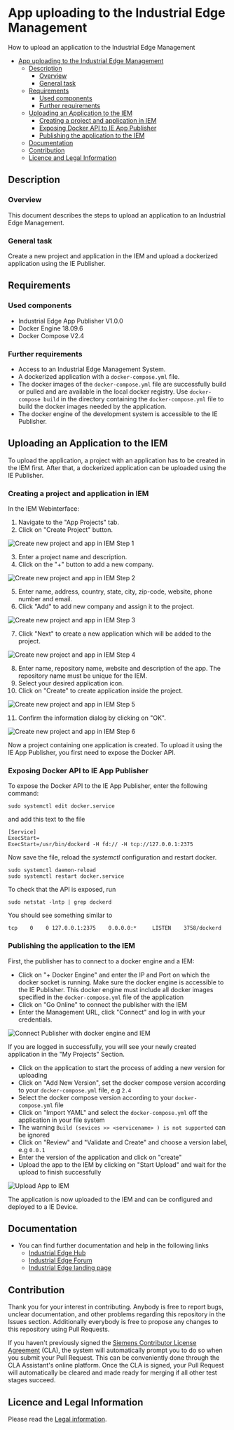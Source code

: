 # App uploading to the Industrial Edge Management

How to upload an application to the Industrial Edge Management

- [App uploading to the Industrial Edge Management](#app-uploading-to-the-industrial-edge-management)
  - [Description](#description)
    - [Overview](#overview)
    - [General task](#general-task)
  - [Requirements](#requirements)
    - [Used components](#used-components)
    - [Further requirements](#further-requirements)
  - [Uploading an Application to the IEM](#uploading-an-application-to-the-iem)
    - [Creating a project and application in IEM](#creating-a-project-and-application-in-iem)
    - [Exposing Docker API to IE App Publisher](#exposing-docker-api-to-ie-app-publisher)
    - [Publishing the application to the IEM](#publishing-the-application-to-the-iem)
  - [Documentation](#documentation)
  - [Contribution](#contribution)
  - [Licence and Legal Information](#licence-and-legal-information)

## Description

### Overview

This document describes the steps to upload an application to an Industrial Edge Management.

### General task

Create a new project and application in the IEM and upload a dockerized application using the IE Publisher.

## Requirements

### Used components

- Industrial Edge App Publisher V1.0.0
- Docker Engine 18.09.6
- Docker Compose V2.4

### Further requirements

- Access to an Industrial Edge Management System.
- A dockerized application with a `docker-compose.yml` file.
- The docker images of the `docker-compose.yml` file are successfully build or pulled and are available in the local docker registry. Use `docker-compose build` in the directory containing the `docker-compose.yml` file to build the docker images needed by the application.
- The docker engine of the development system is accessible to the IE Publisher.

## Uploading an Application to the IEM

To upload the application, a project with an application has to be created in the IEM first. After that, a dockerized application can be uploaded using the IE Publisher.

### Creating a project and application in IEM

In the IEM Webinterface:

1. Navigate to the "App Projects" tab.
2. Click on "Create Project" button.
   
![Create new project and app in IEM Step 1](doc/graphics/create-project-and-app-iem-step1.png)

3. Enter a project name and description.
4. Click on the "+" button to add a new company.
   
![Create new project and app in IEM Step 2](doc/graphics/create-project-and-app-iem-step2.png)

5. Enter name, address, country, state, city, zip-code, website, phone number and email.
6. Click "Add" to add new company and assign it to the project.

![Create new project and app in IEM Step 3](doc/graphics/create-project-and-app-iem-step3.png)

7. Click "Next" to create a new application which will be added to the project.
 
![Create new project and app in IEM Step 4](doc/graphics/create-project-and-app-iem-step4.png)

8. Enter name, repository name, website and description of the app. The repository name must be unique for the IEM.
9. Select your desired application icon.
10. Click on "Create" to create application inside the project.

![Create new project and app in IEM Step 5](doc/graphics/create-project-and-app-iem-step5.png)

11. Confirm the information dialog by clicking on "OK".

![Create new project and app in IEM Step 6](doc/graphics/create-project-and-app-iem-step6.png)


Now a project containing one application is created. To upload it using the IE App Publisher, you first need to expose the Docker API.

### Exposing Docker API to IE App Publisher

To expose the Docker API to the IE App Publisher, enter the following command:

    sudo systemctl edit docker.service

and add this text to the file

    [Service]
    ExecStart=
    ExecStart=/usr/bin/dockerd -H fd:// -H tcp://127.0.0.1:2375

Now save the file, reload the *systemctl* configuration and restart docker.

    sudo systemctl daemon-reload
    sudo systemctl restart docker.service

To check that the API is exposed, run

    sudo netstat -lntp | grep dockerd  

You should see something similar to

    tcp    0    0 127.0.0.1:2375    0.0.0.0:*     LISTEN    3758/dockerd 

### Publishing the application to the IEM

First, the publisher has to connect to a docker engine and a IEM:

- Click on "+ Docker Engine" and enter the IP and Port on which the docker socket is running. Make sure the docker engine is accessible to the IE Publisher. This docker engine must include all docker images specified in the `docker-compose.yml` file of the application
- Click on "Go Online" to connect the publisher with the IEM
- Enter the Management URL, click "Connect" and log in with your credentials. 

![Connect Publisher with docker engine and IEM](doc/graphics/publisher-connect-docker-iem.gif)

If you are logged in successfully, you will see your newly created application in the "My Projects" Section.

- Click on the application to start the process of adding a new version for uploading
- Click on "Add New Version", set the docker compose version according to your `docker-compose.yml` file, e.g `2.4`
- Select the docker compose version according to your `docker-compose.yml` file
- Click on "Import YAML" and select the `docker-compose.yml` off the application in your file system
- The warning `Build (sevices >> <servicename> ) is not supported` can be ignored 
- Click on "Review" and "Validate and Create" and choose a version label, e.g `0.0.1`
- Enter the version of the application and click on "create"
- Upload the app to the IEM by clicking on "Start Upload" and wait for the upload to finish successfully

![Upload App to IEM](doc/graphics/upload-app-iem.gif)

The application is now uploaded to the IEM and can be configured and deployed to a IE Device.

## Documentation

- You can find further documentation and help in the following links
  - [Industrial Edge Hub](https://iehub.eu1.edge.siemens.cloud/#/documentation)
  - [Industrial Edge Forum](https://www.siemens.com/industrial-edge-forum)
  - [Industrial Edge landing page](https://new.siemens.com/global/en/products/automation/topic-areas/industrial-edge/simatic-edge.html)
  
## Contribution

Thank you for your interest in contributing. Anybody is free to report bugs, unclear documentation, and other problems regarding this repository in the Issues section.
Additionally everybody is free to propose any changes to this repository using Pull Requests.

If you haven't previously signed the [Siemens Contributor License Agreement](https://cla-assistant.io/industrial-edge/) (CLA), the system will automatically prompt you to do so when you submit your Pull Request. This can be conveniently done through the CLA Assistant's online platform. Once the CLA is signed, your Pull Request will automatically be cleared and made ready for merging if all other test stages succeed.

## Licence and Legal Information

Please read the [Legal information](LICENSE.md).

